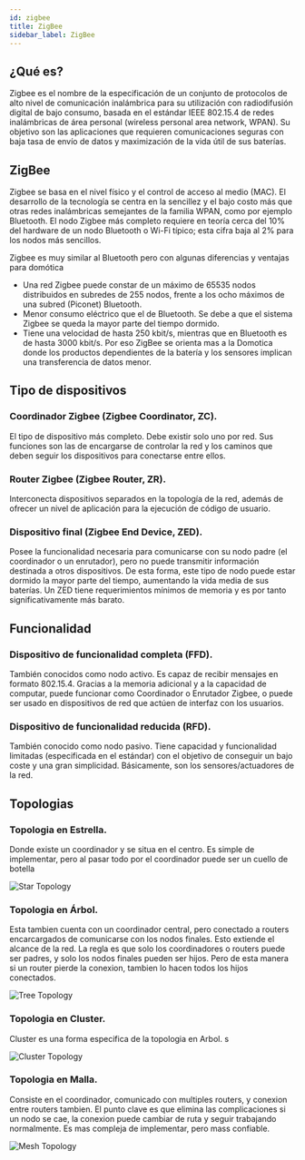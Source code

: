 ```yaml
---
id: zigbee
title: ZigBee
sidebar_label: ZigBee
---
```


## ¿Qué es?
  Zigbee es el nombre de la especificación de un conjunto de protocolos de alto nivel de comunicación inalámbrica para su utilización con radiodifusión digital de bajo consumo, basada en el estándar IEEE 802.15.4 de redes inalámbricas de área personal (wireless personal area network, WPAN). Su objetivo son las aplicaciones que requieren comunicaciones seguras con baja tasa de envío de datos y maximización de la vida útil de sus baterías.

## ZigBee
  Zigbee se basa en el nivel físico y el control de acceso al medio (MAC).
  El desarrollo de la tecnología se centra en la sencillez y el bajo costo más que otras redes inalámbricas semejantes de la familia WPAN, como por ejemplo Bluetooth. El nodo Zigbee más completo requiere en teoría cerca del 10% del hardware de un nodo Bluetooth o Wi-Fi típico; esta cifra baja al 2% para los nodos más sencillos.

  Zigbee es muy similar al Bluetooth pero con algunas diferencias y ventajas para domótica
  
  - Una red Zigbee puede constar de un máximo de 65535 nodos distribuidos en subredes de 255 nodos, frente a los ocho máximos de una subred (Piconet) Bluetooth.
  - Menor consumo eléctrico que el de Bluetooth. Se debe a que el sistema Zigbee se queda la mayor parte del tiempo dormido.
  - Tiene una velocidad de hasta 250 kbit/s, mientras que en Bluetooth es de hasta 3000 kbit/s. Por eso ZigBee se orienta mas a la Domotica donde los productos dependientes de la batería y los sensores implican una transferencia de datos menor.

## Tipo de dispositivos
### Coordinador Zigbee (Zigbee Coordinator, ZC).
   El tipo de dispositivo más completo. Debe existir solo uno por red. Sus funciones son las de encargarse de controlar la red y los caminos que deben seguir los dispositivos para conectarse entre ellos.

### Router Zigbee (Zigbee Router, ZR).
  Interconecta dispositivos separados en la topología de la red, además de ofrecer un nivel de aplicación para la ejecución de código de usuario.

### Dispositivo final (Zigbee End Device, ZED).
  Posee la funcionalidad necesaria para comunicarse con su nodo padre (el coordinador o un enrutador), pero no puede transmitir información destinada a otros dispositivos. De esta forma, este tipo de nodo puede estar dormido la mayor parte del tiempo, aumentando la vida media de sus baterías. Un ZED tiene requerimientos mínimos de memoria y es por tanto significativamente más barato.

## Funcionalidad
### Dispositivo de funcionalidad completa (FFD).
  También conocidos como nodo activo. Es capaz de recibir mensajes en formato 802.15.4. Gracias a la memoria adicional y a la capacidad de computar, puede funcionar como Coordinador o Enrutador Zigbee, o puede ser usado en dispositivos de red que actúen de interfaz con los usuarios.

### Dispositivo de funcionalidad reducida (RFD). 
  También conocido como nodo pasivo. Tiene capacidad y funcionalidad limitadas (especificada en el estándar) con el objetivo de conseguir un bajo coste y una gran simplicidad. Básicamente, son los sensores/actuadores de la red.

## Topologias
### Topologia en Estrella.
  Donde existe un coordinador y se situa en el centro. Es simple de implementar, pero al pasar todo por el coordinador puede ser un cuello de botella

  ![Star Topology](/img/star-topology.jpg)

### Topologia en Árbol.
  Esta tambien cuenta con un coordinador central, pero conectado a routers encarcargados de comunicarse con los nodos finales. Esto extiende el alcance de la red. La regla es que solo los coordinadores o routers puede ser padres, y solo los nodos finales pueden ser hijos. Pero de esta manera si un router pierde la conexion, tambien lo hacen todos los hijos conectados.

  ![Tree Topology](/img/tree-topology.jpg)

### Topologia en Cluster.
  Cluster es una forma especifica de la topologia en Arbol.
  s

  ![Cluster Topology](/img/cluster-topology.jpg)


### Topologia en Malla.
  Consiste en el coordinador, comunicado con multiples routers, y conexion entre routers tambien. El punto clave es que elimina las complicaciones si un nodo se cae, la conexion puede cambiar de ruta y seguir trabajando normalmente. Es mas compleja de implementar, pero mass confiable.

![Mesh Topology](/img/mesh-topology.jpg)

